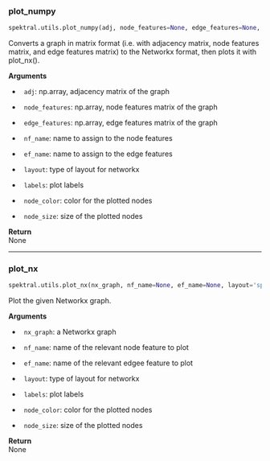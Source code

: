 ### plot_numpy


```python
spektral.utils.plot_numpy(adj, node_features=None, edge_features=None, nf_name=None, ef_name=None, layout='spring_layout', labels=True, node_color='r', node_size=300)
```



Converts a graph in matrix format (i.e. with adjacency matrix, node features
matrix, and edge features matrix) to the Networkx format, then plots it with
plot_nx().

**Arguments**  

- ` adj`: np.array, adjacency matrix of the graph 

- ` node_features`: np.array, node features matrix of the graph

- ` edge_features`: np.array, edge features matrix of the graph

- ` nf_name`: name to assign to the node features

- ` ef_name`: name to assign to the edge features

- ` layout`: type of layout for networkx

- ` labels`: plot labels

- ` node_color`: color for the plotted nodes

- ` node_size`: size of the plotted nodes

**Return**  
 None

----

### plot_nx


```python
spektral.utils.plot_nx(nx_graph, nf_name=None, ef_name=None, layout='spring_layout', labels=True, node_color='r', node_size=300)
```



Plot the given Networkx graph.

**Arguments**  

- ` nx_graph`: a Networkx graph

- ` nf_name`: name of the relevant node feature to plot

- ` ef_name`: name of the relevant edgee feature to plot

- ` layout`: type of layout for networkx

- ` labels`: plot labels

- ` node_color`: color for the plotted nodes

- ` node_size`: size of the plotted nodes

**Return**  
 None
